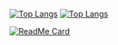 [![Top Langs](https://github-readme-stats.vercel.app/api?username=xAlitura01&theme=chartreuse-dark&show_icons=true)](https://github.com/xAliTura01/xAliTura01)
[![Top Langs](https://github-readme-stats.vercel.app/api/top-langs/?username=xAliTura01&hide=javascript,html,nodejs&show_icons=true&theme=chartreuse-dark)](https://github.com/xAliTura01)





[![ReadMe Card](https://github-readme-stats.vercel.app/api/pin/?username=xAliTura01&repo=Ratio&show_owner=true&theme=gotham&border_color=fff)](https://github.com/xAliTura01/Ratio)

